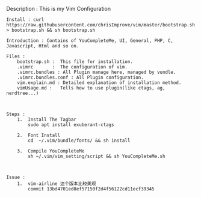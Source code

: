 Description : This is my Vim Configuration

    Install : curl https://raw.githubusercontent.com/chrisImprove/vim/master/bootstrap.sh > bootstrap.sh && sh bootstrap.sh
    
    Introduction : Contains of YouCompleteMe, UI, General, PHP, C, Javascript, Html and so on.
    
    Files :
        bootstrap.sh :  This file for installation.
        .vimrc       :  The configuration of vim.
        .vimrc.bundles : All Plugin manage here, managed by vundle.
        .vimrc.bundles.conf : All Plugin configuration.
        vim.explain.md : Detailed explanation of installation method.
        vimUsage.md :   Tells how to use plugin(like ctags, ag, nerdtree...)



    Steps :
        1.  Install The Tagbar
            sudo apt install exuberant-ctags

        2.  Font Install
            cd  ~/.vim/bundle/fonts/ && sh install
       
        3.  Compile YouCompleteMe
            sh ~/.vim/vim_setting/script && sh YouCompleteMe.sh



    Issue :
        1.  vim-airline 这个版本比较美观
            commit 13bd4701ed8ef57150f2d4f56122cd11ecf39345

